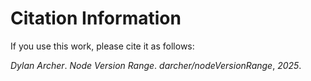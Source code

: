 # Citation Information

If you use this work, please cite it as follows:

*Dylan Archer*. *Node Version Range*. *darcher/nodeVersionRange*, *2025*.

